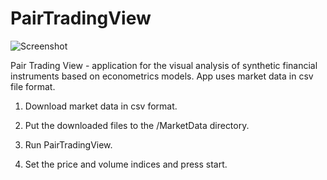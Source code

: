 # PairTradingView

![Screenshot](https://github.com/dv-lebedev/PairTradingView/blob/master/screenshot.png)

Pair Trading View - application for the visual analysis of synthetic financial instruments based on econometrics models. App uses market data in csv file format.

1. Download market data in csv format.

2. Put the downloaded files to the /MarketData directory.

3. Run PairTradingView.

4. Set the price and volume indices and press start.
